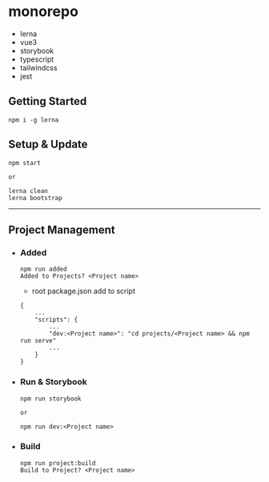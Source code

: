 # monorepo
- lerna
- vue3
- storybook
- typescript
- tailwindcss
- jest

## Getting Started
```
npm i -g lerna
```

## Setup & Update
```
npm start

or

lerna clean
lerna bootstrap
```
---
## Project Management
- ### Added
    ```
    npm run added
    Added to Projects? <Project name>
    ```
    - root package.json add to script
    ```
    {
        ...
        "scripts": {
            ...
            "dev:<Project name>": "cd projects/<Project name> && npm run serve"
            ...
        }
    }
    ```
- ### Run & Storybook
    ```
    npm run storybook
    
    or
  
    npm run dev:<Project name>  
    ```
- ### Build
    ```
    npm run project:build
    Build to Project? <Project name>
    ```